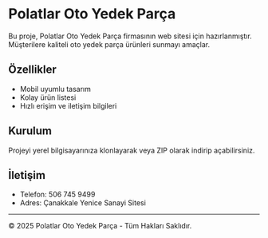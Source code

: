 # Polatlar Oto Yedek Parça

Bu proje, Polatlar Oto Yedek Parça firmasının web sitesi için hazırlanmıştır.  
Müşterilere kaliteli oto yedek parça ürünleri sunmayı amaçlar.

## Özellikler

- Mobil uyumlu tasarım  
- Kolay ürün listesi  
- Hızlı erişim ve iletişim bilgileri  

## Kurulum

Projeyi yerel bilgisayarınıza klonlayarak veya ZIP olarak indirip açabilirsiniz.

## İletişim

- Telefon: 506 745 9499  
- Adres: Çanakkale Yenice Sanayi Sitesi

---

© 2025 Polatlar Oto Yedek Parça - Tüm Hakları Saklıdır.
